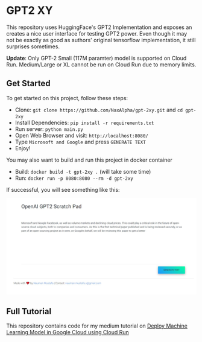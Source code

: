 # GPT2 XY

This repository uses HuggingFace's GPT2 Implementation and exposes an creates a nice user interface for testing GPT2 power. Even though it may not be exactly as good as authors' original tensorflow implementation, it still surprises sometimes. 

**Update**: Only GPT-2 Small (117M paramter) model is supported on Cloud Run. Medium/Large or XL cannot be run on Cloud Run due to memory limits. 

## Get Started

To get started on this project, follow these steps:

* Clone: `git clone https://github.com/NaxAlpha/gpt-2xy.git` and `cd gpt-2xy`
* Install Dependencies: `pip install -r requirements.txt`
* Run server: `python main.py`
* Open Web Browser and visit: `http://localhost:8080/`
* Type `Microsoft and Google` and press `GENERATE TEXT`
* Enjoy!

You may also want to build and run this project in docker container

* Build: `docker build -t gpt-2xy .` (will take some time)
* Run: `docker run -p 8080:8080 --rm -d gpt-2xy`

If successful, you will see something like this:

![Demo Image](demo.jpg)

## Full Tutorial

This repository contains code for my medium tutorial on [Deploy Machine Learning Model in Google Cloud using Cloud Run](https://medium.com/@NaxAlpha/deploy-machine-learning-model-in-google-cloud-using-cloud-run-6ced8ba52aac)
